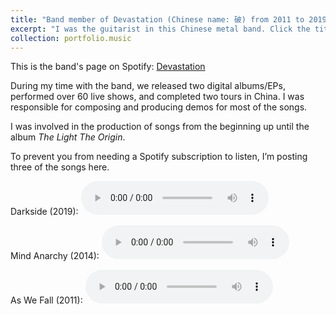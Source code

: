 ```yaml
---
title: "Band member of Devastation (Chinese name: 破) from 2011 to 2019"
excerpt: "I was the guitarist in this Chinese metal band. Click the title to see more details. <br/><img src='/images/devastation.jpg' >"
collection: portfolio.music
---
```


This is the band's page on Spotify: <a href="https://open.spotify.com/artist/45ZSxVFs1txonKgHR9D5vC">Devastation</a>

During my time with the band, we released two digital albums/EPs, performed over 60 live shows, and completed two tours in China. I was responsible for composing and producing demos for most of the songs.  

I was involved in the production of songs from the beginning up until the album *The Light The Origin*.

To prevent you from needing a Spotify subscription to listen, I’m posting three of the songs here.

Darkside (2019):
<audio controls>
  <source src="/files/Darkside.wav" type="audio/wav">
</audio>

Mind Anarchy (2014):
<audio controls>
  <source src="/files/Mind Anarchy.mp3" type="audio/mp3">
</audio>

As We Fall (2011):
<audio controls>
  <source src="/files/As We Fall.mp3" type="audio/mp3">
</audio>